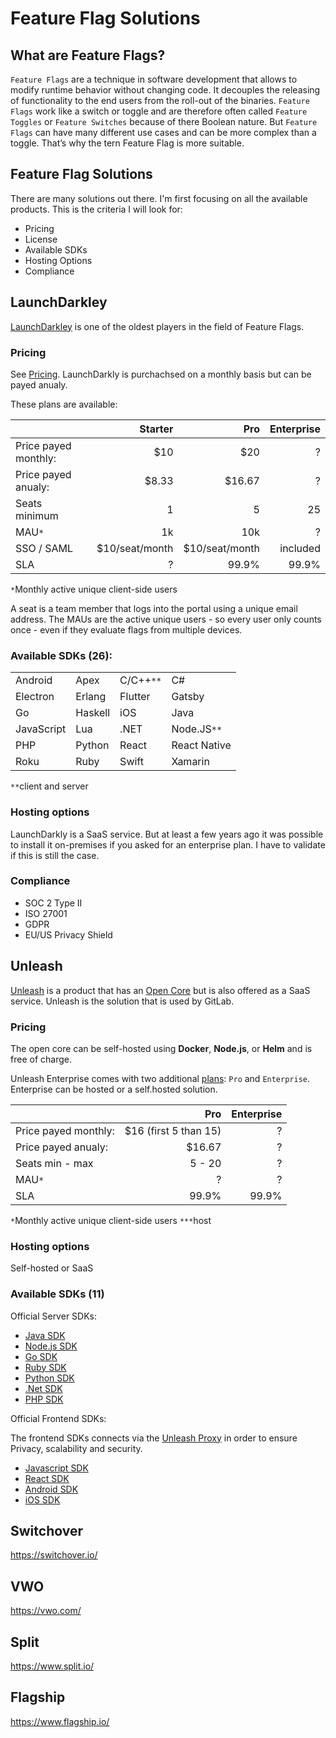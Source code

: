 # Feature Flag Solutions

## What are Feature Flags?

`Feature Flags` are a technique in software development that allows to modify runtime behavior without changing code. It decouples the releasing of functionality to the end users from the roll-out of the binaries.
`Feature Flags` work like a switch or toggle and are therefore often called `Feature Toggles` or `Feature Switches` because of there Boolean nature. But `Feature Flags` can have many different use cases and can be more complex than a toggle. That’s why the tern Feature Flag is more suitable.

## Feature Flag Solutions

There are many solutions out there. I'm first focusing on all the available products. This is the criteria I will look for:

- Pricing
- License
- Available SDKs
- Hosting Options
- Compliance

## LaunchDarkley

[LaunchDarkley](https://launchdarkly.com) is one of the oldest players in the field of Feature Flags.

### Pricing

See [Pricing](https://launchdarkly.com/pricing/). LaunchDarkly is purchachsed on a monthly basis but can be payed anualy.

These plans are available:

|                     | Starter            | Pro                | Enterprise         |
| --------------------|-------------------:|-------------------:|-------------------:|
| Price payed monthly:|                $10 |               $20  |                  ? |
| Price payed anualy: |              $8.33 |             $16.67 |                  ? |
| Seats minimum       |                  1 |                  5 |                 25 |
| MAU`*`              |                 1k |                10k |                  ? |
| SSO / SAML          |     $10/seat/month |     $10/seat/month |           included |
| SLA                 |                  ? |              99.9% |              99.9% |

`*`Monthly active unique client-side users

A seat is a team member that logs into the portal using a unique email address.
The MAUs are the active unique users - so every user only counts once - even if they evaluate flags from multiple devices.

### Available SDKs (26):
|               |                |                |               |
|---------------|----------------|----------------|---------------|
| Android       | Apex           | C/C++`**`      | C#            |
| Electron      | Erlang         | Flutter        | Gatsby        |
| Go            | Haskell        |iOS             | Java          |
| JavaScript    | Lua            | .NET           | Node.JS`**`   |
| PHP           | Python         | React          | React Native  |
| Roku          | Ruby           | Swift          |  Xamarin      |

`**`client and server

### Hosting options

LaunchDarkly is a SaaS service. But at least a few years ago it was possible to install it on-premises if
you asked for an enterprise plan. I have to validate if this is still the case.

### Compliance

- SOC 2 Type II
- ISO 27001
- GDPR
- EU/US Privacy Shield

## Unleash

[Unleash](https://www.getunleash.io/) is a product that has an [Open Core](https://github.com/Unleash/unleash) but is also offered as a SaaS service. Unleash is the solution that is used by GitLab.

### Pricing

The open core can be self-hosted using **Docker**, **Node.js**, or **Helm** and is free of charge.

Unleash Enterprise comes with two additional [plans](https://www.getunleash.io/plans#compare): `Pro` and `Enterprise`. Enterprise can be hosted or a self.hosted solution.

|                     |  Pro                | Enterprise         |
| --------------------|--------------------:|-------------------:|
| Price payed monthly:|$16 (first 5 than 15)|                  ? |
| Price payed anualy: |              $16.67 |                  ? |
| Seats min - max     |              5 - 20 |                  ? |
| MAU`*`              |                 ?   |                  ? |
| SLA                 |               99.9% |              99.9% |

`*`Monthly active unique client-side users
`***`host

### Hosting options

Self-hosted or SaaS

### Available SDKs (11)

Official Server SDKs:

- [Java SDK](https://docs.getunleash.io/sdks/java_sdk)
- [Node.js SDK](https://docs.getunleash.io/sdks/node_sdk)
- [Go SDK](https://docs.getunleash.io/sdks/go_sdk)
- [Ruby SDK](https://docs.getunleash.io/sdks/ruby_sdk)
- [Python SDK](https://docs.getunleash.io/sdks/python_sdk)
- [.Net SDK](https://docs.getunleash.io/sdks/dot_net_sdk)
- [PHP SDK](https://docs.getunleash.io/sdks/php_sdk)

Official Frontend SDKs:

The frontend SDKs connects via the [Unleash Proxy](https://docs.getunleash.io/sdks/unleash-proxy) in order to ensure Privacy, scalability and security.

- [Javascript SDK](https://docs.getunleash.io/sdks/proxy-javascript)
- [React SDK](https://docs.getunleash.io/sdks/proxy-react)
- [Android SDK](https://docs.getunleash.io/sdks/android_proxy_sdk)
- [iOS SDK](https://docs.getunleash.io/sdks/proxy-ios)

## Switchover

https://switchover.io/

## VWO

https://vwo.com/

## Split

https://www.split.io/

## Flagship 

https://www.flagship.io/

